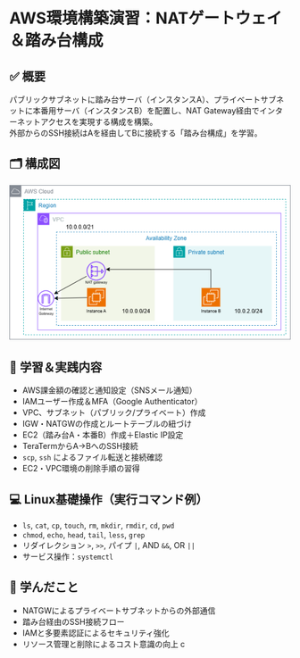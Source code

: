 # AWS環境構築演習：NATゲートウェイ＆踏み台構成

## ✅ 概要
パブリックサブネットに踏み台サーバ（インスタンスA）、プライベートサブネットに本番用サーバ（インスタンスB）を配置し、NAT Gateway経由でインターネットアクセスを実現する構成を構築。  
外部からのSSH接続はAを経由してBに接続する「踏み台構成」を学習。

## 🗂️ 構成図
![構成図](./image/diagram.png)

## 🔨 学習＆実践内容
- AWS課金額の確認と通知設定（SNSメール通知）
- IAMユーザー作成＆MFA（Google Authenticator）
- VPC、サブネット（パブリック/プライベート）作成
- IGW・NATGWの作成とルートテーブルの紐づけ
- EC2（踏み台A・本番B）作成＋Elastic IP設定
- TeraTermからA→BへのSSH接続
- `scp`, `ssh` によるファイル転送と接続確認
- EC2・VPC環境の削除手順の習得

## 💻 Linux基礎操作（実行コマンド例）
- `ls`, `cat`, `cp`, `touch`, `rm`, `mkdir`, `rmdir`, `cd`, `pwd`
- `chmod`, `echo`, `head`, `tail`, `less`, `grep`
- リダイレクション `>`, `>>`, パイプ `|`, AND `&&`, OR `||`
- サービス操作：`systemctl`

## 📘 学んだこと
- NATGWによるプライベートサブネットからの外部通信
- 踏み台経由のSSH接続フロー
- IAMと多要素認証によるセキュリティ強化
- リソース管理と削除によるコスト意識の向上
c
